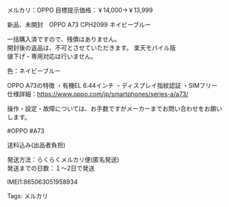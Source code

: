 メルカリ：OPPO 目標提示価格：￥14,000→￥13,999

新品、未開封　OPPO A73 CPH2099 ネイビーブルー

一括購入済ですので、残債はありません。  
開封後の返品は、不可とさせていただきます。 楽天モバイル版  
値下げ・専用対応は行いません。  

色：ネイビーブルー

OPPO A73の特徴 ・有機EL 6.44インチ ・ディスプレイ指紋認証 ・SIMフリー  
仕様詳細：https://www.oppo.com/jp/smartphones/series-a/a73/  

操作・設定・故障については、お手数ですがメーカーまでお問い合わせをお願いします。

\#OPPO \#A73

送料込み(出品者負担)

発送方法：らくらくメルカリ便(匿名発送)  
発送までの日数：１～2日で発送  

IMEI1:865063051958934

Tags: メルカリ